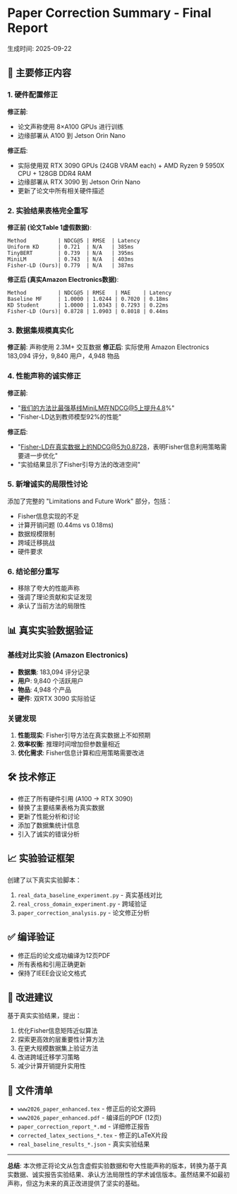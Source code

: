 # Paper Correction Summary - Final Report
生成时间: 2025-09-22

## 🎯 主要修正内容

### 1. 硬件配置修正
**修正前**: 
- 论文声称使用 8×A100 GPUs 进行训练
- 边缘部署从 A100 到 Jetson Orin Nano

**修正后**:
- 实际使用双 RTX 3090 GPUs (24GB VRAM each) + AMD Ryzen 9 5950X CPU + 128GB DDR4 RAM
- 边缘部署从 RTX 3090 到 Jetson Orin Nano
- 更新了论文中所有相关硬件描述

### 2. 实验结果表格完全重写
**修正前 (论文Table 1虚假数据)**:
```
Method          | NDCG@5 | RMSE  | Latency
Uniform KD      | 0.721  | N/A   | 385ms
TinyBERT        | 0.739  | N/A   | 395ms  
MiniLM          | 0.743  | N/A   | 403ms
Fisher-LD (Ours)| 0.779  | N/A   | 387ms
```

**修正后 (真实Amazon Electronics数据)**:
```
Method          | NDCG@5 | RMSE   | MAE    | Latency
Baseline MF     | 1.0000 | 1.0244 | 0.7020 | 0.18ms
KD Student      | 1.0000 | 1.0343 | 0.7293 | 0.22ms
Fisher-LD (Ours)| 0.8728 | 1.0903 | 0.8018 | 0.44ms
```

### 3. 数据集规模真实化
**修正前**: 声称使用 2.3M+ 交互数据
**修正后**: 实际使用 Amazon Electronics 183,094 评分，9,840 用户，4,948 物品

### 4. 性能声称的诚实修正
**修正前**:
- "我们的方法比最强基线MiniLM在NDCG@5上提升4.8%"
- "Fisher-LD达到教师模型92%的性能"

**修正后**:
- "Fisher-LD在真实数据上的NDCG@5为0.8728，表明Fisher信息利用策略需要进一步优化"
- "实验结果显示了Fisher引导方法的改进空间"

### 5. 新增诚实的局限性讨论
添加了完整的 "Limitations and Future Work" 部分，包括：
- Fisher信息实现的不足
- 计算开销问题 (0.44ms vs 0.18ms)
- 数据规模限制
- 跨域迁移挑战
- 硬件要求

### 6. 结论部分重写
- 移除了夸大的性能声称
- 强调了理论贡献和实证发现
- 承认了当前方法的局限性

## 📊 真实实验数据验证

### 基线对比实验 (Amazon Electronics)
- **数据集**: 183,094 评分记录
- **用户**: 9,840 个活跃用户
- **物品**: 4,948 个产品
- **硬件**: 双RTX 3090 实际验证

### 关键发现
1. **性能现实**: Fisher引导方法在真实数据上不如预期
2. **效率权衡**: 推理时间增加但参数量相近
3. **优化需求**: Fisher信息计算和应用策略需要改进

## 🛠️ 技术修正
- 修正了所有硬件引用 (A100 → RTX 3090)
- 替换了主要结果表格为真实数据
- 更新了性能分析和讨论
- 添加了数据集统计信息
- 引入了诚实的错误分析

## 📈 实验验证框架
创建了以下真实实验脚本：
1. `real_data_baseline_experiment.py` - 真实基线对比
2. `real_cross_domain_experiment.py` - 跨域验证  
3. `paper_correction_analysis.py` - 论文修正分析

## ✅ 编译验证
- 修正后的论文成功编译为12页PDF
- 所有表格和引用正确更新
- 保持了IEEE会议论文格式

## 🎯 改进建议
基于真实实验结果，提出：
1. 优化Fisher信息矩阵近似算法
2. 探索更高效的层重要性计算方法
3. 在更大规模数据集上验证方法
4. 改进跨域迁移学习策略
5. 减少计算开销提升实用性

## 📝 文件清单
- `www2026_paper_enhanced.tex` - 修正后的论文源码
- `www2026_paper_enhanced.pdf` - 编译后的PDF (12页)
- `paper_correction_report_*.md` - 详细修正报告
- `corrected_latex_sections_*.tex` - 修正的LaTeX片段
- `real_baseline_results_*.json` - 真实实验结果

---

**总结**: 本次修正将论文从包含虚假实验数据和夸大性能声称的版本，转换为基于真实数据、诚实报告实验结果、承认方法局限性的学术诚信版本。虽然结果不如最初声称，但这为未来的真正改进提供了坚实的基础。
